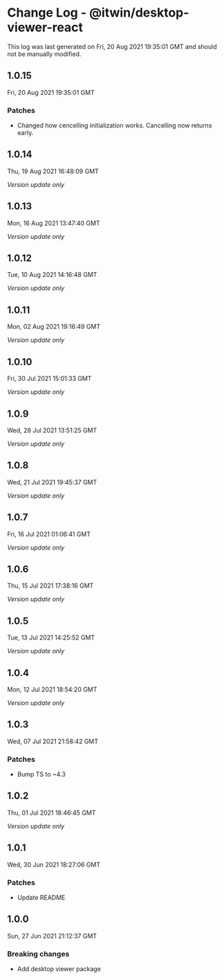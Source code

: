 # Change Log - @itwin/desktop-viewer-react

This log was last generated on Fri, 20 Aug 2021 19:35:01 GMT and should not be manually modified.

## 1.0.15
Fri, 20 Aug 2021 19:35:01 GMT

### Patches

- Changed how cencelling initialization works. Cancelling now returns early.

## 1.0.14
Thu, 19 Aug 2021 16:48:09 GMT

*Version update only*

## 1.0.13
Mon, 16 Aug 2021 13:47:40 GMT

*Version update only*

## 1.0.12
Tue, 10 Aug 2021 14:16:48 GMT

*Version update only*

## 1.0.11
Mon, 02 Aug 2021 19:16:49 GMT

*Version update only*

## 1.0.10
Fri, 30 Jul 2021 15:01:33 GMT

*Version update only*

## 1.0.9
Wed, 28 Jul 2021 13:51:25 GMT

*Version update only*

## 1.0.8
Wed, 21 Jul 2021 19:45:37 GMT

*Version update only*

## 1.0.7
Fri, 16 Jul 2021 01:06:41 GMT

*Version update only*

## 1.0.6
Thu, 15 Jul 2021 17:38:16 GMT

*Version update only*

## 1.0.5
Tue, 13 Jul 2021 14:25:52 GMT

*Version update only*

## 1.0.4
Mon, 12 Jul 2021 18:54:20 GMT

*Version update only*

## 1.0.3
Wed, 07 Jul 2021 21:58:42 GMT

### Patches

- Bump TS to ~4.3

## 1.0.2
Thu, 01 Jul 2021 18:46:45 GMT

*Version update only*

## 1.0.1
Wed, 30 Jun 2021 18:27:06 GMT

### Patches

- Update README

## 1.0.0
Sun, 27 Jun 2021 21:12:37 GMT

### Breaking changes

- Add desktop viewer package

